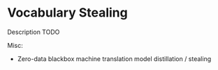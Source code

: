 # Vocabulary Stealing

Description TODO

Misc:
- Zero-data blackbox machine translation model distillation / stealing
